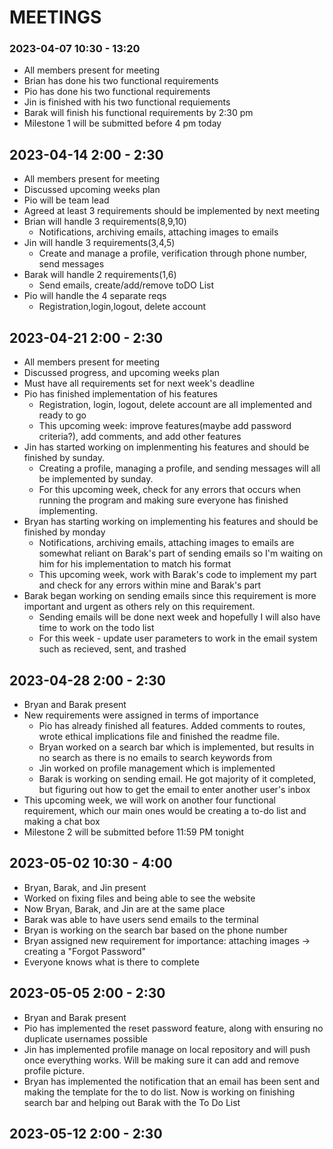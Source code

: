 # MEETINGS

### 2023-04-07 10:30 - 13:20
 * All members present for meeting
 * Brian has done his two functional requirements
 * Pio has done his two functional requirements
 * Jin is finished with his two functional requiements
 * Barak will finish his functional requirements by 2:30 pm 
 * Milestone 1 will be submitted before 4 pm today

## 2023-04-14 2:00 - 2:30
 * All members present for meeting
 * Discussed upcoming weeks plan
 * Pio will be team lead
 * Agreed at least 3 requirements should be implemented by next meeting 
 * Brian will handle 3 requirements(8,9,10)
   * Notifications, archiving emails, attaching images to emails
 * Jin will handle 3 requirements(3,4,5)
   * Create and manage a profile, verification through phone number, send messages
 * Barak will handle 2 requirements(1,6)
   * Send emails, create/add/remove toDO List
 * Pio will handle the 4 separate reqs
   * Registration,login,logout, delete account
 
## 2023-04-21 2:00 - 2:30
  * All members present for meeting
  * Discussed progress, and upcoming weeks plan
  * Must have all requirements set for next week's deadline
  * Pio has finished implementation of his features
    * Registration, login, logout, delete account are all implemented and ready to go
    * This upcoming week: improve features(maybe add password criteria?), add comments, and add other features
  * Jin has started working on implenmenting his features and should be finished by sunday. 
    * Creating a profile, managing a profile, and sending messages will all be implemented by sunday.
    * For this upcoming week, check for any errors that occurs when running the program and making sure everyone has finished implementing.
  * Bryan has starting working on implementing his features and should be finished by monday
    * Notifications, archiving emails, attaching images to emails are somewhat reliant on Barak's part of sending emails so I'm waiting on him for his implementation to match his format
    * This upcoming week, work with Barak's code to implement my part and check for any errors within mine and Barak's part 
  * Barak began working on sending emails since this requirement is more important and urgent as others rely on this requirement.
    * Sending emails will be done next week and hopefully I will also have time to work on the todo list
    * For this week - update user parameters to work in the email system such as recieved, sent, and trashed

## 2023-04-28 2:00 - 2:30
  * Bryan and Barak present
  * New requirements were assigned in terms of importance
    * Pio has already finished all features. Added comments to routes, wrote ethical implications file and finished the readme file. 
    * Bryan worked on a search bar which is implemented, but results in no search as there is no emails to search keywords from
    * Jin worked on profile management which is implemented
    * Barak is working on sending email. He got majority of it completed, but figuring out how to get the email to enter another user's inbox
  * This upcoming week, we will work on another four functional requirement, which our main ones would be creating a to-do list and making a chat box
  * Milestone 2 will be submitted before 11:59 PM tonight

## 2023-05-02 10:30 - 4:00
  * Bryan, Barak, and Jin present
  * Worked on fixing files and being able to see the website
  * Now Bryan, Barak, and Jin are at the same place
  * Barak was able to have users send emails to the terminal
  * Bryan is working on the search bar based on the phone number
  * Bryan assigned new requirement for importance: attaching images -> creating a "Forgot Password"
  * Everyone knows what is there to complete

## 2023-05-05 2:00 - 2:30
  * Bryan and Barak present
  * Pio has implemented the reset password feature, along with ensuring no duplicate usernames possible
  * Jin has implemented profile manage on local repository and will push once everything works. Will be making sure it can add and remove profile picture. 
  * Bryan has implemented the notification that an email has been sent and making the template for the to do list. Now is working on finishing search bar and helping out Barak with the To Do List

## 2023-05-12 2:00 - 2:30
